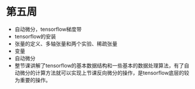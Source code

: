 # 第五周

+ 自动微分，tensorflow梯度带
+ tensorflow的安装
+ 张量的定义、多轴张量和两个实验、稀疏张量
+ 变量
+ 自动微分
+ 整节课讲解了tensorflow的基本数据结构和一些基本的数据处理算法，有了自动微分的计算方法就可以实现上节课反向微分的操作，是tensorflow底层的较为重要的操作。

